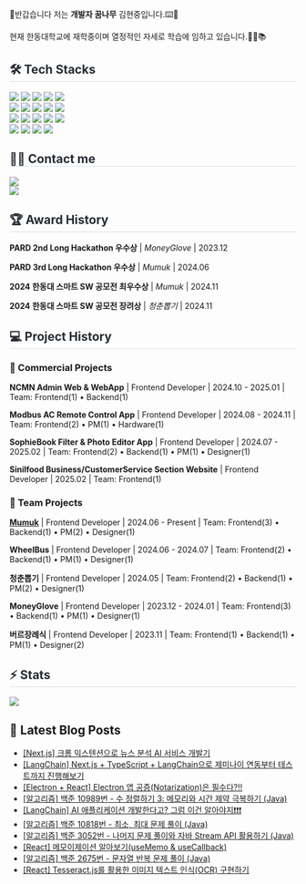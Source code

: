 
👋반갑습니다 저는 **개발자 꿈나무** 김현중입니다.⌨️🚀

현재 한동대학교에 재학중이며 열정적인 자세로 학습에 임하고 있습니다.🙇‍♂️📚

<h2 style="border-bottom: 1px solid #d8dee4; color: #282d33;"> 🛠️ Tech Stacks </h2>
<div>
    <img src="https://img.shields.io/badge/C-A8B9CC?style=for-the-badge&logo=C&logoColor=white">
    <img src="https://img.shields.io/badge/C++-00599C?style=for-the-badge&logo=C%2B%2B&logoColor=white">
    <img src="https://img.shields.io/badge/CSS3-1572B6?style=for-the-badge&logo=CSS3&logoColor=white">
    <img src="https://img.shields.io/badge/Git-F05032?style=for-the-badge&logo=Git&logoColor=white">
    <img src="https://img.shields.io/badge/Github-181717?style=for-the-badge&logo=Github&logoColor=white">
    <br/>
    <img src="https://img.shields.io/badge/HTML5-E34F26?style=for-the-badge&logo=HTML5&logoColor=white">
    <img src="https://img.shields.io/badge/Flutter-02569B?style=for-the-badge&logo=Flutter&logoColor=white">
    <img src="https://img.shields.io/badge/Firebase-FFCA28?style=for-the-badge&logo=Firebase&logoColor=white">
    <img src="https://img.shields.io/badge/Javascript-F7DF1E?style=for-the-badge&logo=Javascript&logoColor=white">
    <img src="https://img.shields.io/badge/Java-007396?style=for-the-badge&logo=Java&logoColor=white">
    <br/>
    <img src="https://img.shields.io/badge/Notion-000000?style=for-the-badge&logo=Notion&logoColor=white">
    <img src="https://img.shields.io/badge/Python-3776AB?style=for-the-badge&logo=Python&logoColor=white">
    <img src="https://img.shields.io/badge/React-61DAFB?style=for-the-badge&logo=React&logoColor=white">
    <img src="https://img.shields.io/badge/ReactNative-61DAFB?style=for-the-badge&logo=React&logoColor=white">
    <img src="https://img.shields.io/badge/Swift-F05138?style=for-the-badge&logo=Swift&logoColor=white">
    <br/>
    <img src="https://img.shields.io/badge/StyledComponents-DB7093?style=for-the-badge&logo=StyledComponents&logoColor=white">
    <img src="https://img.shields.io/badge/Figma-F24E1E?style=for-the-badge&logo=Figma&logoColor=white">
    <img src="https://img.shields.io/badge/TypeScript-3178C6?style=for-the-badge&logo=typescript&logoColor=white">
    <img src="https://img.shields.io/badge/next.js-000000?style=for-the-badge&logo=nextdotjs&logoColor=white">
</div>

<h2 style="border-bottom: 1px solid #d8dee4; color: #282d33;"> 🧑‍💻 Contact me </h2>
<div>
    <a href=https://bbin-guuuu.tistory.com/> <img src="https://img.shields.io/badge/Tistory-000000?style=for-the-badge&logo=Tistory&logoColor=white&link=https://bbin-guuuu.tistory.com/"> </a>
    <br/>
    <a href="mailto:eax9952@gmail.com" target="mailto:eax9952@gmail.com"><img src="https://img.shields.io/badge/eax9952@gmail.com-EA4335?style=flat-square&logo=Gmail&logoColor=white"/></a>
</div>

<h2 style="border-bottom: 1px solid #d8dee4; color: #282d33;"> 🏆 Award History </h2>

**PARD 2nd Long Hackathon 우수상** | _MoneyGlove_ | 2023.12

**PARD 3rd Long Hackathon 우수상** | _Mumuk_ | 2024.06

**2024 한동대 스마트 SW 공모전 최우수상** | _Mumuk_ | 2024.11

**2024 한동대 스마트 SW 공모전 장려상** | _청춘뽑기_ | 2024.11

<h2 style="border-bottom: 1px solid #d8dee4; color: #282d33;"> 💻 Project History </h2>

### 🌟 Commercial Projects

**NCMN Admin Web & WebApp** | Frontend Developer | 2024.10 - 2025.01 | Team: Frontend(1) • Backend(1)

**Modbus AC Remote Control App** | Frontend Developer | 2024.08 - 2024.11 | Team: Frontend(2) • PM(1) • Hardware(1)

**SophieBook Filter & Photo Editor App** | Frontend Developer | 2024.07 - 2025.02 | Team: Frontend(2) • Backend(1) • PM(1) • Designer(1)

**Sinilfood Business/CustomerService Section Website** | Frontend Developer | 2025.02 | Team: Frontend(1)

### 🎨 Team Projects

**[Mumuk](https://apps.apple.com/kr/app/%EB%A8%B8%EB%A8%B9-mumuk/id6526490191)** | Frontend Developer | 2024.06 - Present | Team: Frontend(3) • Backend(1) • PM(2) • Designer(1)

**WheelBus** | Frontend Developer | 2024.06 - 2024.07 | Team: Frontend(2) • Backend(1) • PM(1) • Designer(1)

**청춘뽑기** | Frontend Developer | 2024.05 | Team: Frontend(2) • Backend(1) • PM(2) • Designer(1)

**MoneyGlove** | Frontend Developer | 2023.12 - 2024.01 | Team: Frontend(3) • Backend(1) • PM(1) • Designer(1)

**버르장례식** | Frontend Developer | 2023.11 | Team: Frontend(1) • Backend(1) • PM(1) • Designer(2)

<h2 style="border-bottom: 1px solid #d8dee4; color: #282d33;"> ⚡️ Stats </h2>
<div>
    <img src="https://github-readme-stats.vercel.app/api?username=hjkim0905&bg_color=60,4c5685,693870&title_color=ffffff&text_color=ffffff&count_private=true"/>
</div>

## 📕 Latest Blog Posts
<ul><li><a href='https://bbin-guuuu.tistory.com/99' target='_blank'>[Next.js] 크롬 익스텐션으로 뉴스 분석 AI 서비스 개발기  </a></li><li><a href='https://bbin-guuuu.tistory.com/98' target='_blank'>[LangChain] Next.js + TypeScript + LangChain으로 제미나이 연동부터 테스트까지 진행해보기</a></li><li><a href='https://bbin-guuuu.tistory.com/97' target='_blank'>[Electron + React] Electron 앱 공증(Notarization)은 필수다?!!</a></li><li><a href='https://bbin-guuuu.tistory.com/94' target='_blank'>[알고리즘] 백준 10989번 - 수 정렬하기 3: 메모리와 시간 제약 극복하기 (Java)</a></li><li><a href='https://bbin-guuuu.tistory.com/93' target='_blank'>[LangChain] AI 애플리케이션 개발한다고? 그럼 이건 알아야지❗️❗️❗️</a></li><li><a href='https://bbin-guuuu.tistory.com/92' target='_blank'>[알고리즘] 백준 10818번 - 최소, 최대 문제 풀이 (Java)</a></li><li><a href='https://bbin-guuuu.tistory.com/91' target='_blank'>[알고리즘] 백준 3052번 - 나머지 문제 풀이와 자바 Stream API 활용하기 (Java)</a></li><li><a href='https://bbin-guuuu.tistory.com/90' target='_blank'>[React] 메모이제이션 알아보기(useMemo &amp; useCallback)</a></li><li><a href='https://bbin-guuuu.tistory.com/89' target='_blank'>[알고리즘] 백준 2675번 - 문자열 반복 문제 풀이 (Java)</a></li><li><a href='https://bbin-guuuu.tistory.com/88' target='_blank'>[React] Tesseract.js를 활용한 이미지 텍스트 인식(OCR) 구현하기 </a></li></ul>